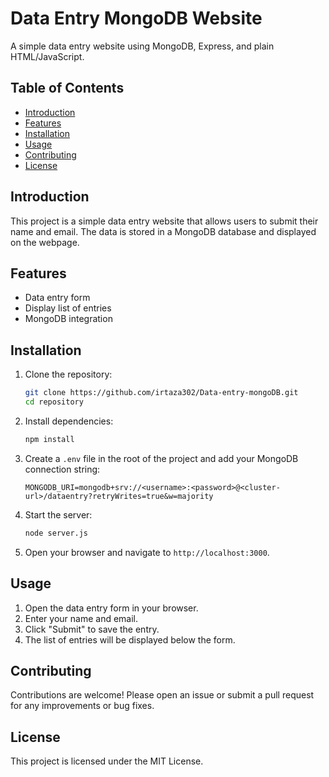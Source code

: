 # Data Entry MongoDB Website

A simple data entry website using MongoDB, Express, and plain HTML/JavaScript.

## Table of Contents

- [Introduction](#introduction)
- [Features](#features)
- [Installation](#installation)
- [Usage](#usage)
- [Contributing](#contributing)
- [License](#license)

## Introduction

This project is a simple data entry website that allows users to submit their name and email. The data is stored in a MongoDB database and displayed on the webpage.

## Features

- Data entry form
- Display list of entries
- MongoDB integration

## Installation

1. Clone the repository:

    ```bash
    git clone https://github.com/irtaza302/Data-entry-mongoDB.git
    cd repository
    ```

2. Install dependencies:

    ```bash
    npm install
    ```

3. Create a `.env` file in the root of the project and add your MongoDB connection string:

    ```plaintext
    MONGODB_URI=mongodb+srv://<username>:<password>@<cluster-url>/dataentry?retryWrites=true&w=majority
    ```

4. Start the server:

    ```bash
    node server.js
    ```

5. Open your browser and navigate to `http://localhost:3000`.

## Usage

1. Open the data entry form in your browser.
2. Enter your name and email.
3. Click "Submit" to save the entry.
4. The list of entries will be displayed below the form.

## Contributing

Contributions are welcome! Please open an issue or submit a pull request for any improvements or bug fixes.

## License

This project is licensed under the MIT License.
